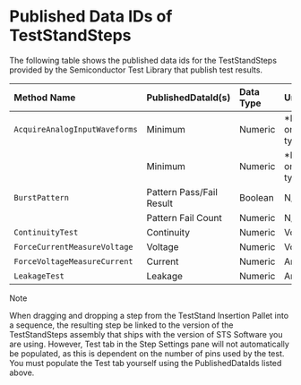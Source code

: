# Published Data IDs of TestStandSteps

The following table shows the published data ids for the TestStandSteps provided by the Semiconductor Test Library that publish test results.

| Method Name                            | PublishedDataId(s)       | Data Type | Units                  |
| :------------------------------------- | :----------------------- | :-------- | :--------------------- |
| `AcquireAnalogInputWaveforms`          | Minimum                  | Numeric   | \*Depends on task type |
|                                        | Minimum                  | Numeric   | \*Depends on task type |
| `BurstPattern`                         | Pattern Pass/Fail Result | Boolean   | N/A                    |
|                                        | Pattern Fail Count       | Numeric   | N/A                    |
| `ContinuityTest`                       | Continuity               | Numeric   | Volts                  |
| `ForceCurrentMeasureVoltage`           | Voltage                  | Numeric   | Volts                  |
| `ForceVoltageMeasureCurrent`           | Current                  | Numeric   | Amperes                |
| `LeakageTest`                          | Leakage                  | Numeric   | Amperes                |

> [!NOTE]
> When dragging and dropping a step from the TestStand Insertion Pallet into a sequence, the resulting step be linked to the version of the TestStandSteps assembly that ships with the version of STS Software you are using. However, Test tab in the Step Settings pane will not automatically be populated, as this is dependent on the number of pins used by the test. You must populate the Test tab yourself using the PublishedDataIds listed above.
